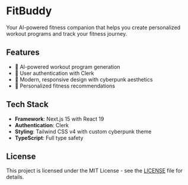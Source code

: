 # FitBuddy

Your AI-powered fitness companion that helps you create personalized workout programs and track your fitness journey.

## Features

- 🤖 AI-powered workout program generation
- 👤 User authentication with Clerk
- 📱 Modern, responsive design with cyberpunk aesthetics
- 🎯 Personalized fitness recommendations

## Tech Stack

- **Framework**: Next.js 15 with React 19
- **Authentication**: Clerk
- **Styling**: Tailwind CSS v4 with custom cyberpunk theme
- **TypeScript**: Full type safety

## License

This project is licensed under the MIT License - see the [LICENSE](LICENSE) file for details.
